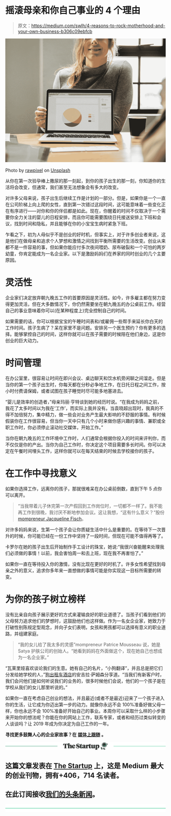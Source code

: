 # 摇滚母亲和你自己事业的 4 个理由

> 原文：<https://medium.com/swlh/4-reasons-to-rock-motherhood-and-your-own-business-b306c09ebfcb>

![](img/0744136bc5a260025211b9e50f471837.png)

Photo by [rawpixel](https://unsplash.com/@rawpixel?utm_source=medium&utm_medium=referral) on [Unsplash](https://unsplash.com?utm_source=medium&utm_medium=referral)

从你在第一次验孕棒上撒尿的那一刻起，到你的孩子出生的那一刻，你知道你的生活将会改变，但通常，我们甚至无法想象会有多大的改变。

对许多父母来说，孩子出生后继续工作是计划的一部分。但是，如果你是一个一直在公司阶梯上向上爬的女性，直到第一次错过这段时间，这可能意味着一些变化正在有序进行——对你和你的伴侣都是如此。现在，你醒着的时间不仅取决于一个需要你全力关注的婴儿的日程安排，而且你可能需要围绕日托接送安排上下班和会议，找到时间和隐私，并且能够在你的小宝宝生病时紧急下班。

乍看之下，初为人母似乎不是创业的好时机，但事实上，对于许多创业者来说，这是他们在做母亲和追求个人梦想和激情之间找到平衡所需要的生活改变。创业从来都不是一件容易的事，但如果你能应付多次夜间喂奶、尿布破裂和一个可怕的两岁幼童，你肯定能成为一名企业家。以下是激励妈妈们在养家的同时创业的几个主要原因。

# **灵活性**

企业家们决定放弃朝九晚五工作的首要原因是灵活性。如今，许多雇主都在努力变得更加灵活，但在大多数情况下，你仍然需要坐在朝九晚五的办公桌前工作。经营自己的事业意味着你可以(在某种程度上)完全控制自己的时间。

如果需要的话，你可以根据宝宝的午睡时间表和/或雇佣一些帮手来延长你白天的工作时间。孩子生病了？呆在家里不是问题。安排另一个医生预约？你有更多的选择。能够掌控自己的时间，这样你就可以在孩子需要的时候陪在他们身边，这是你创业的巨大动力。

# **时间管理**

在办公室里，很容易让时间在即兴会议、桌边聊天和饮水机旁闲聊之间溜走。但是当你的第一个孩子出生时，你每天都在分秒必争地工作，在日托日程之间工作，按小时付费请保姆，或者试图在孩子睡觉时尽可能多地塞进去。

“婴儿是效率的创造者，”母亲玛丽·亨特谈到她的经历时说。“在我成为妈妈之前，我花了太多时间以为我在‘工作’，而实际上我并没有。当袁晓超出现时，我真的不得不加倍努力，集中精力，做一些会对业务产生最大影响的不舒服的事情。有时候假装你在工作很容易，但当你一天中只有几个小时来做你感兴趣的事情、兼职或全职工作时，你必须停止滚动社交媒体，开始工作。”

当你在朝九晚五的工作环境中工作时，人们通常会根据你投入的时间来评判你，而不仅仅是你的产出。当你为自己工作时，你决定这个项目需要多长时间。你可以决定在午餐时间埋头工作，这样你就可以在每天结束的时候去学校接你的孩子。

# **在工作中寻找意义**

如果你选择工作，远离你的孩子，那就很难呆在办公桌前倒数，直到下午 5 点你可以离开。

> “当我带着儿子休完第一次产假回到工作岗位时，一切都不一样了。我不能再工作到很晚，我讨厌不断地参加会议。这让我想，“这有什么意义？“股份[mompreneur Jacqueline Fisch](/the-mompreneur/getting-fired-was-the-best-thing-to-happen-to-this-mompreneur-a1376e8dffd5)。

对许多妈妈来说，生第一个孩子会让你质疑生活中什么是重要的。在等待下一次晋升的时候，你可能已经在一份工作中坚持了一段时间，但现在可能不值得再等了。

卡罗尔在她的孩子出生后开始制作手工设计的珠宝，她说:“我很兴奋能醒来处理我们必须做的事情！以前，我会害怕周一和去上班，现在我不再害怕了。”

如果你一直在等待投入你的激情，没有比现在更好的时机了。许多女性希望找到母亲之外的意义，追求你多年来一直想做的事情可能是你实现这一目标所需要的转变。

# **为你的孩子树立榜样**

没有比亲自向孩子展示更好的方式来灌输良好的职业道德了。当孩子们看到他们的父母努力追求他们的梦想时，这鼓励他们也这样做。作为一名女企业家，她致力于打破性别陈规定型观念，并向子女们表明，女孩和男孩都可以选择有意义的职业道路，并组建家庭。

> “我的女儿给了我太多的灵感”mompreneur Patrice Mousseau 说，她是 Satya 护肤公司的创始人。“她看到妈妈在外面做这个，现在她自己也想成为一名企业家。”

“瓦莱里娅喜欢谈论我们的生意。她有自己的名片，“小狗翻译”，并且总是把它们分发给她学校的人，”[狗出租车酒店](/the-mompreneur/who-let-the-dogs-out-this-mompreneur-did-3d4e51ac2726)的安吉拉·萨姆森分享道。“当我们有新客户时，我们会问他们是如何听说我们的业务的，很多时候他们会说，他们的一个孩子是在学校从我们的女儿那里听说的。”

如果你一直在考虑自己创业的想法，并且最近(或者不是最近)迎来了一个孩子进入你的生活，让它成为你迈出第一步的动力。就像你永远不会 100%准备好做父母一样，你也永远不会 100%准备好开始自己的事业。本周你可以采取什么样的小步骤来开始你的想法呢？你能在你的网站上工作，联系专家，或者和经历过类似转变的人谈谈吗？让 2019 年成为你决定为自己工作的一年。

**寻找更多鼓舞人心的企业家故事？在** [**媒体上跟随**](https://medium.com/the-mompreneur) **。**

[![](img/308a8d84fb9b2fab43d66c117fcc4bb4.png)](https://medium.com/swlh)

## 这篇文章发表在 [The Startup](https://medium.com/swlh) 上，这是 Medium 最大的创业刊物，拥有+406，714 名读者。

## 在此订阅接收[我们的头条新闻](http://growthsupply.com/the-startup-newsletter/)。

[![](img/b0164736ea17a63403e660de5dedf91a.png)](https://medium.com/swlh)